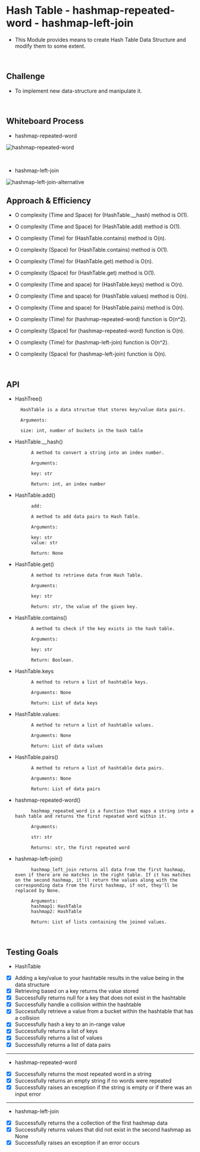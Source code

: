 # Hash Table - hashmap-repeated-word - hashmap-left-join

- This Module provides means to create Hash Table Data Structure and modify them to some extent.

<br>

## Challenge

- To implement new data-structure and manipulate it.

<br>

## Whiteboard Process

- hashmap-repeated-word

![hashmap-repeated-word](assets/hashmap-repeated-word.png)

<br>

- hashmap-left-join

![hashmap-left-join-alternative](assets/hashmap-left-join-alternative.png)

## Approach & Efficiency

- O complexity (Time and Space) for (HashTable.__hash) method is O(1).

- O complexity (Time and Space) for (HashTable.add) method is O(1).

- O complexity (Time) for (HashTable.contains) method is O(n).
- O complexity (Space) for (HashTable.contains) method is O(1).

- O complexity (Time) for (HashTable.get) method is O(n).
- O complexity (Space) for (HashTable.get) method is O(1).

- O complexity (Time and space) for (HashTable.keys) method is O(n).

- O complexity (Time and space) for (HashTable.values) method is O(n).

- O complexity (Time and space) for (HashTable.pairs) method is O(n).

- O complexity (Time) for (hashmap-repeated-word) function is O(n^2).
- O complexity (Space) for (hashmap-repeated-word) function is O(n).

- O complexity (Time) for (hashmap-left-join) function is O(n^2).
- O complexity (Space) for (hashmap-left-join) function is O(n).

<br>

## API

- HashTree()

        HashTable is a data structue that stores key/value data pairs.

        Arguments:

        size: int, number of buckets in the hash table

- HashTable.__hash()

            A method to convert a string into an index number.

            Arguments:

            key: str

            Return: int, an index number

- HashTable.add()

            add:

            A method to add data pairs to Hash Table.

            Arguments:

            key: str
            value: str

            Return: None

- HashTable.get()

            A method to retrieve data from Hash Table.

            Arguments:

            key: str

            Return: str, the value of the given key.

- HashTable.contains()

            A method to check if the key exists in the hash table.

            Arguments:

            key: str

            Return: Boolean.

- HashTable.keys

            A method to return a list of hashtable keys.

            Arguments: None

            Return: List of data keys

- HashTable.values:

            A method to return a list of hashtable values.

            Arguments: None

            Return: List of data values

- HashTable.pairs()

            A method to return a list of hashtable data pairs.

            Arguments: None

            Return: List of data pairs

- hashmap-repeated-word()

            hashmap_repeated_word is a function that maps a string into a hash table and returns the first repeated word within it.

            Arguments:

            str: str

            Returns: str, the first repeated word

- hashmap-left-join()

            hashmap_left_join returns all data from the first hashmap, even if there are no matches in the right table. If it has matches on the second hashmap, it'll return the values along with the corresponding data from the first hashmap, if not, they'll be replaced by None.

            Arguments:
            hashmap1: HashTable
            hashmap2: HashTable

            Return: List of lists containing the joined values.

<br>

## Testing Goals

- HashTable

- [x] Adding a key/value to your hashtable results in the value being in the data structure
- [x] Retrieving based on a key returns the value stored
- [x] Successfully returns null for a key that does not exist in the hashtable
- [X] Successfully handle a collision within the hashtable
- [X] Successfully retrieve a value from a bucket within the hashtable that has a collision
- [x] Successfully hash a key to an in-range value
- [x] Successfully returns a list of keys
- [x] Successfully returns a list of values
- [x] Successfully returns a list of data pairs

---------------------------------------------------------------------------

- hashmap-repeated-word

- [x] Successfully returns the most repeated word in a string
- [X] Successfully returns an empty string if no words were repeated
- [X] Successfully raises an exception if the string is empty or if there was an input error

---------------------------------------------------------------------------

- hashmap-left-join

- [x] Successfully returns the a collection of the first hashmap data
- [x] Successfully returns values that did not exist in the second hashmap as None
- [x] Successfully raises an exception if an error occurs
